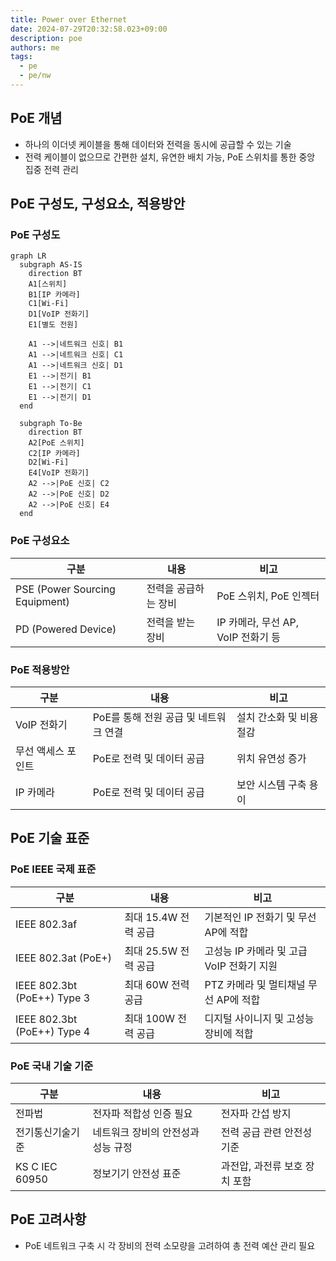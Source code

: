 ```yaml
---
title: Power over Ethernet
date: 2024-07-29T20:32:58.023+09:00
description: poe
authors: me
tags: 
  - pe
  - pe/nw
---
```


## PoE 개념

- 하나의 이더넷 케이블을 통해 데이터와 전력을 동시에 공급할 수 있는 기술
- 전력 케이블이 없으므로 간편한 설치, 유연한 배치 가능, PoE 스위치를 통한 중앙 집중 전력 관리

## PoE 구성도, 구성요소, 적용방안

### PoE 구성도

```mermaid
graph LR
  subgraph AS-IS
    direction BT
    A1[스위치]
    B1[IP 카메라]
    C1[Wi-Fi]
    D1[VoIP 전화기]
    E1[별도 전원]

    A1 -->|네트워크 신호| B1
    A1 -->|네트워크 신호| C1
    A1 -->|네트워크 신호| D1
    E1 -->|전기| B1
    E1 -->|전기| C1
    E1 -->|전기| D1
  end

  subgraph To-Be
    direction BT
    A2[PoE 스위치]
    C2[IP 카메라]
    D2[Wi-Fi]
    E4[VoIP 전화기]
    A2 -->|PoE 신호| C2
    A2 -->|PoE 신호| D2
    A2 -->|PoE 신호| E4
  end
```

### PoE 구성요소

| 구분 | 내용 | 비고 |
|---|---|---|
| PSE (Power Sourcing Equipment) | 전력을 공급하는 장비 | PoE 스위치, PoE 인젝터 |
| PD (Powered Device) | 전력을 받는 장비 | IP 카메라, 무선 AP, VoIP 전화기 등 |

### PoE 적용방안

| 구분 | 내용 | 비고 |
|---|---|---|
| VoIP 전화기 | PoE를 통해 전원 공급 및 네트워크 연결 | 설치 간소화 및 비용 절감 |
| 무선 액세스 포인트 | PoE로 전력 및 데이터 공급 | 위치 유연성 증가 |
| IP 카메라 | PoE로 전력 및 데이터 공급 | 보안 시스템 구축 용이 |

## PoE 기술 표준

### PoE IEEE 국제 표준

| 구분 | 내용 | 비고 |
|---|---|---|
| IEEE 802.3af | 최대 15.4W 전력 공급 | 기본적인 IP 전화기 및 무선 AP에 적합 |
| IEEE 802.3at (PoE+) | 최대 25.5W 전력 공급 | 고성능 IP 카메라 및 고급 VoIP 전화기 지원 |
| IEEE 802.3bt (PoE++) Type 3 | 최대 60W 전력 공급 | PTZ 카메라 및 멀티채널 무선 AP에 적합 |
| IEEE 802.3bt (PoE++) Type 4 | 최대 100W 전력 공급 | 디지털 사이니지 및 고성능 장비에 적합 |

### PoE 국내 기술 기준

| 구분 | 내용 | 비고 |
|---|---|---|
| 전파법 | 전자파 적합성 인증 필요 | 전자파 간섭 방지 |
| 전기통신기술기준 | 네트워크 장비의 안전성과 성능 규정 | 전력 공급 관련 안전성 기준 |
| KS C IEC 60950 | 정보기기 안전성 표준 | 과전압, 과전류 보호 장치 포함 |

## PoE 고려사항

- PoE 네트워크 구축 시 각 장비의 전력 소모량을 고려하여 총 전력 예산 관리 필요
